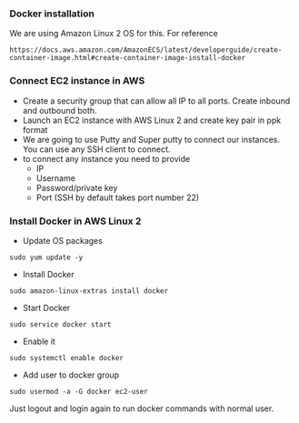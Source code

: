 ### Docker installation
                                             
We are using Amazon Linux 2 OS for this. For reference

```
https://docs.aws.amazon.com/AmazonECS/latest/developerguide/create-container-image.html#create-container-image-install-docker
```
### Connect EC2 instance in AWS

* Create a security group that can allow all IP to all ports. Create inbound and outbound both.
* Launch an EC2 instance with AWS Linux 2 and create key pair in ppk format
* We are going to use Putty and Super putty to connect our instances. You can use any SSH client to connect.
* to connect any instance you need to provide
    * IP
    * Username
    * Password/private key
    * Port (SSH by default takes port number 22)

### Install Docker in AWS Linux 2

* Update OS packages
```
sudo yum update -y
```

* Install Docker
```
sudo amazon-linux-extras install docker
```

* Start Docker

```
sudo service docker start
```

* Enable it

```
sudo systemctl enable docker
```

* Add user to docker group

```
sudo usermod -a -G docker ec2-user
```

Just logout and login again to run docker commands with normal user.